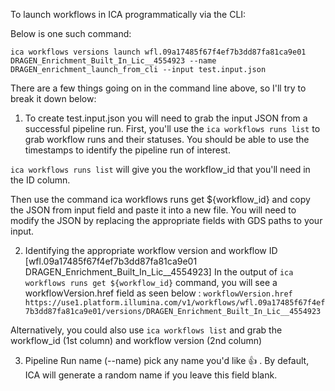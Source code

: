 To launch workflows in ICA programmatically via the CLI:

Below is one such command:

```ica workflows versions launch wfl.09a17485f67f4ef7b3dd87fa81ca9e01 DRAGEN_Enrichment_Built_In_Lic__4554923 --name DRAGEN_enrichment_launch_from_cli --input test.input.json```


There are a few things going on in the command line above, so I'll try to break it down below:


1. To create  test.input.json 
you will need to grab the input JSON from a successful pipeline run. First, you'll use the ```ica workflows runs list``` to grab workflow runs and their statuses. You should be able to use the timestamps to identify the pipeline run of interest. 

```ica workflows runs list```  will give you the workflow_id that you'll need in the ID column. 

Then use the command ica workflows runs get ${workflow_id} and copy the JSON from input field and paste it into a new file. You will need to modify the JSON by replacing the appropriate fields with GDS paths to your input.

2. Identifying the appropriate workflow version and workflow ID [wfl.09a17485f67f4ef7b3dd87fa81ca9e01 DRAGEN_Enrichment_Built_In_Lic__4554923]
In the output of  ```ica workflows runs get ${workflow_id}``` command, you will see a  workflowVersion.href  field as seen below :
```workflowVersion.href https://use1.platform.illumina.com/v1/workflows/wfl.09a17485f67f4ef7b3dd87fa81ca9e01/versions/DRAGEN_Enrichment_Built_In_Lic__4554923```

Alternatively, you could also use ```ica workflows list``` and grab the workflow_id (1st column) and workflow version (2nd column)

3. Pipeline Run name (--name)
pick any name you'd like 👍 . By default, ICA will generate a random name if you leave this field blank.
